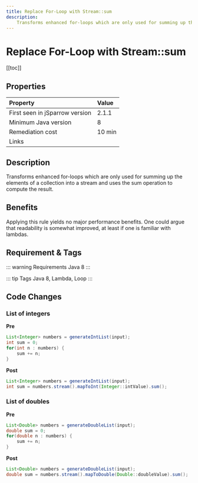 ```yaml
---
title: Replace For-Loop with Stream::sum
description:
    Transforms enhanced for-loops which are only used for summing up the elements of a collection to a `Stream::sum` invocation.
---
```


# Replace For-Loop with Stream::sum

[[toc]]

## Properties

| Property                        | Value |
|:------------------------------- |:----- |
| First seen in jSparrow version  | 2.1.1 |
| Minimum Java version            | 8     |
| Remediation cost                | 10 min |
| Links                           |       |

## Description
Transforms enhanced for-loops which are only used for summing up the elements of a collection into a stream and uses the sum operation to compute the result.

## Benefits

Applying this rule yields no major performance benefits. One could argue that readability is somewhat improved, at least if one is familiar with lambdas.

## Requirement & Tags

::: warning Requirements
Java 8
:::

::: tip Tags
Java 8, Lambda, Loop
:::

## Code Changes

### List of integers
__Pre__
```java
List<Integer> numbers = generateIntList(input);
int sum = 0;
for(int n : numbers) {
    sum += n;
}
```

__Post__
```java
List<Integer> numbers = generateIntList(input);
int sum = numbers.stream().mapToInt(Integer::intValue).sum();
```

### List of doubles
__Pre__
```java
List<Double> numbers = generateDoubleList(input);
double sum = 0;
for(double n : numbers) {
    sum += n;
}
```

__Post__
```java
List<Double> numbers = generateDoubleList(input);
double sum = numbers.stream().mapToDouble(Double::doubleValue).sum();
```
